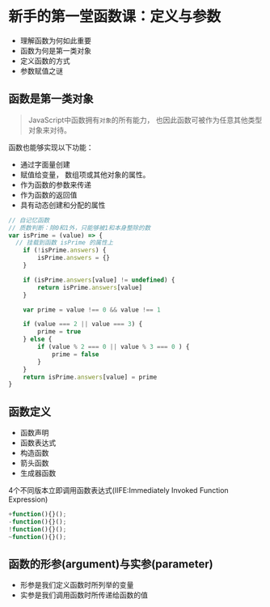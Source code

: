 <!--
 * @Author: tim
 * @Date: 2020-10-20 14:42:38
 * @LastEditors: tim
 * @LastEditTime: 2020-10-21 14:12:33
 * @Description: 
-->
# 新手的第一堂函数课：定义与参数
* 理解函数为何如此重要
* 函数为何是第一类对象
* 定义函数的方式
* 参数赋值之谜

## 函数是第一类对象
> JavaScript中函数拥有`对象`的所有能力， 也因此函数可被作为任意其他类型对象来对待。 

函数也能够实现以下功能：
* 通过字面量创建
* 赋值给变量， 数组项或其他对象的属性。
* 作为函数的参数来传递
* 作为函数的返回值
* 具有动态创建和分配的属性

``` js
// 自记忆函数
// 质数判断：除0和1外，只能够被1和本身整除的数
var isPrime = (value) => {
  // 挂载到函数 isPrime 的属性上 
	if (!isPrime.answers) {
		isPrime.answers = {}
	}

	if (isPrime.answers[value] != undefined) {
		return isPrime.answers[value]
	}

	var prime = value !== 0 && value !== 1

	if (value === 2 || value === 3) {
		prime = true
	} else {
		if (value % 2 === 0 || value % 3 === 0 ) {
			prime = false
		}
	}	
	return isPrime.answers[value] = prime
}
```

## 函数定义
* 函数声明
* 函数表达式
* 构造函数
* 箭头函数
* 生成器函数

4个不同版本立即调用函数表达式(IIFE:Immediately Invoked Function Expression)
``` js
+function(){}();
-function(){}();
!function(){}();
~function(){}();
```

## 函数的形参(argument)与实参(parameter)
* 形参是我们定义函数时所列举的变量
* 实参是我们调用函数时所传递给函数的值
